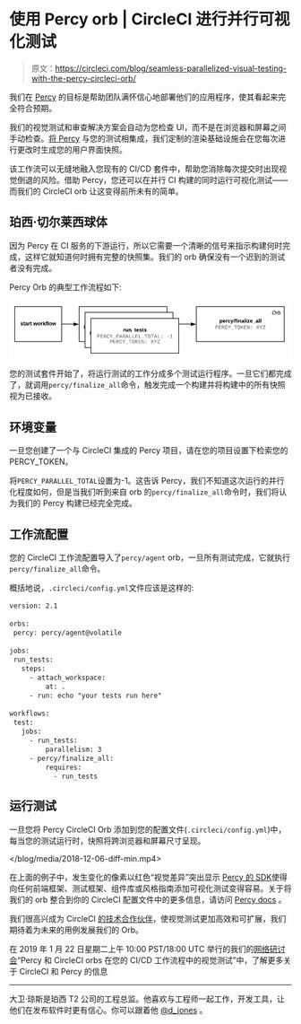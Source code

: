 # 使用 Percy orb | CircleCI 进行并行可视化测试

> 原文：<https://circleci.com/blog/seamless-parallelized-visual-testing-with-the-percy-circleci-orb/>

我们在 [Percy](https://percy.io/) 的目标是帮助团队满怀信心地部署他们的应用程序，使其看起来完全符合预期。

我们的视觉测试和审查解决方案会自动为您检查 UI，而不是在浏览器和屏幕之间手动检查。[将 Percy](https://docs.percy.io/v1/docs/supported-frameworks) 与您的测试相集成，我们定制的渲染基础设施会在您每次进行更改时生成您的用户界面快照。

该工作流可以无缝地融入您现有的 CI/CD 套件中，帮助您消除每次提交时出现视觉倒退的风险。借助 Percy，您还可以在并行 CI 构建的同时运行可视化测试——而我们的 CircleCI orb 让这变得前所未有的简单。

## 珀西·切尔莱西球体

因为 Percy 在 CI 服务的下游运行，所以它需要一个清晰的信号来指示构建何时完成，这样它就知道何时拥有完整的快照集。我们的 orb 确保没有一个迟到的测试者没有完成。

Percy Orb 的典型工作流程如下:

![parallel builds on circleci](img/c86b2a80dcc0a9580ba1a25de49b26c1.png)

您的测试套件开始了，将运行测试的工作分成多个测试运行程序。一旦它们都完成了，就调用`percy/finalize_all`命令，触发完成一个构建并将构建中的所有快照视为已接收。

## 环境变量

一旦您创建了一个与 CircleCI 集成的 Percy 项目，请在您的项目设置下检索您的 PERCY_TOKEN。

将`PERCY_PARALLEL_TOTAL`设置为-1。这告诉 Percy，我们不知道这次运行的并行化程度如何，但是当我们听到来自 orb 的`percy/finalize_all`命令时，我们将认为我们的 Percy 构建已经完全完成。

## 工作流配置

您的 CircleCI 工作流配置导入了`percy/agent` orb，一旦所有测试完成，它就执行`percy/finalize_all`命令。

概括地说，`.circleci/config.yml`文件应该是这样的:

```
version: 2.1

orbs:
 percy: percy/agent@volatile

jobs:
 run_tests:
   steps:
     - attach_workspace:
         at: .
     - run: echo "your tests run here"

workflows:
 test:
   jobs:
     - run_tests:
         parallelism: 3
     - percy/finalize_all:
         requires:
           - run_tests 
```

## 运行测试

一旦您将 Percy CircleCI Orb 添加到您的配置文件(`.circleci/config.yml`)中，每当您的测试运行时，快照将跨浏览器和屏幕尺寸呈现。

 </blog/media/2018-12-06-diff-min.mp4> 

在上面的例子中，发生变化的像素以红色“视觉差异”突出显示 [Percy 的 SDK](https://docs.percy.io/v1/docs/supported-frameworks)使得向任何前端框架、测试框架、组件库或风格指南添加可视化测试变得容易。关于将我们的 orb 整合到你的 CircleCI 配置文件中的更多信息，请访问 [Percy docs](https://docs.percy.io/v1/docs/circleci-orb-integration) 。

我们很高兴成为 CircleCI [的技术合作伙伴](https://circleci.com/blog/announcing-orbs-technology-partner-program/)，使视觉测试更加高效和可扩展，我们期待着为未来的用例发展我们的 Orb。

在 2019 年 1 月 22 日星期二上午 10:00 PST/18:00 UTC 举行的我们的[网络研讨会](https://www2.circleci.com/CircleCI-Percy-Webinar.html)“Percy 和 CircleCI orbs 在您的 CI/CD 工作流程中的视觉测试”中，了解更多关于 CircleCI 和 Percy 的信息

* * *

大卫·琼斯是珀西 T2 公司的工程总监。他喜欢与工程师一起工作，开发工具，让他们在发布软件时更有信心。你可以跟着他 [@d_jones](https://twitter.com/d_jones?lang=en) 。